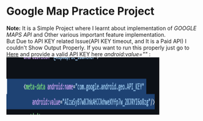 # Google Map Practice Project
<b>Note:</b> It is a Simple Project where I learnt about implementation of <i>GOOGLE MAPS API</i> and Other various important feature implementation.<br>
But Due to API KEY related Issue(API KEY timeout, and It is a Paid API) I couldn't Show Output Properly. If you want to run this properly just go to <a href="https://github.com/abdurrahmanador/google_map_practice_project/blob/master/android/app/src/main/AndroidManifest.xml">Here</a> and provide a valid API KEY here <i>android:value="" </i>: <img src="https://github.com/abdurrahmanador/google_map_practice_project/blob/master/Screenshot%202023-09-14%20114531.png" height=150 width=400> 
